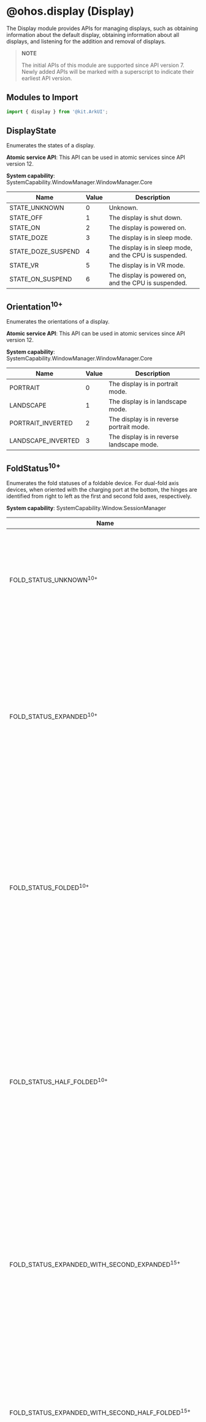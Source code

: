 # @ohos.display (Display)

The Display module provides APIs for managing displays, such as obtaining information about the default display, obtaining information about all displays, and listening for the addition and removal of displays.

> **NOTE**
>
> The initial APIs of this module are supported since API version 7. Newly added APIs will be marked with a superscript to indicate their earliest API version.

## Modules to Import

```ts
import { display } from '@kit.ArkUI';
```

## DisplayState

Enumerates the states of a display.

**Atomic service API**: This API can be used in atomic services since API version 12.

**System capability**: SystemCapability.WindowManager.WindowManager.Core

| Name| Value| Description|
| -------- | -------- | -------- |
| STATE_UNKNOWN | 0 | Unknown.|
| STATE_OFF | 1 | The display is shut down.|
| STATE_ON | 2 | The display is powered on.|
| STATE_DOZE | 3 | The display is in sleep mode.|
| STATE_DOZE_SUSPEND | 4 | The display is in sleep mode, and the CPU is suspended.|
| STATE_VR | 5 | The display is in VR mode.|
| STATE_ON_SUSPEND | 6 | The display is powered on, and the CPU is suspended.|

## Orientation<sup>10+</sup>

Enumerates the orientations of a display.

**Atomic service API**: This API can be used in atomic services since API version 12.

**System capability**: SystemCapability.WindowManager.WindowManager.Core

| Name| Value| Description|
| -------- | -------- | -------- |
| PORTRAIT | 0 | The display is in portrait mode.|
| LANDSCAPE | 1 | The display is in landscape mode.|
| PORTRAIT_INVERTED | 2 | The display is in reverse portrait mode.|
| LANDSCAPE_INVERTED | 3 | The display is in reverse landscape mode.|

## FoldStatus<sup>10+</sup>

Enumerates the fold statuses of a foldable device. For dual-fold axis devices, when oriented with the charging port at the bottom, the hinges are identified from right to left as the first and second fold axes, respectively.

**System capability**: SystemCapability.Window.SessionManager

| Name| Value| Description|
| -------- | -------- | -------- |
| FOLD_STATUS_UNKNOWN<sup>10+</sup> | 0 | The fold status of the device is unknown.<br>**Atomic service API**: This API can be used in atomic services since API version 12.|
| FOLD_STATUS_EXPANDED<sup>10+</sup> | 1 | The device is fully open. For dual-fold axis devices, the first fold axis is fully open, and the second fold axis is folded.<br>**Atomic service API**: This API can be used in atomic services since API version 12.|
| FOLD_STATUS_FOLDED<sup>10+</sup> | 2 | The device is folded (completely closed). For dual-fold axis devices, the first fold axis is folded, and the second fold axis is folded.<br>**Atomic service API**: This API can be used in atomic services since API version 12.|
| FOLD_STATUS_HALF_FOLDED<sup>10+</sup> | 3 | The device is half-folded, somehow between fully open and completely closed. For dual-fold axis devices, the first fold axis is half-folded, and the second fold axis is folded.<br>**Atomic service API**: This API can be used in atomic services since API version 12.|
| FOLD_STATUS_EXPANDED_WITH_SECOND_EXPANDED<sup>15+</sup> | 11 | For dual-fold axis devices, the first fold axis is fully open, and the second fold axis is fully open.<br>**Atomic service API**: This API can be used in atomic services since API version 15.|
| FOLD_STATUS_EXPANDED_WITH_SECOND_HALF_FOLDED<sup>15+</sup> | 21 | For dual-fold axis devices, the first fold axis is fully open, and the second fold axis is half-folded.<br>**Atomic service API**: This API can be used in atomic services since API version 15.|
| FOLD_STATUS_FOLDED_WITH_SECOND_EXPANDED<sup>15+</sup> | 12 | For dual-fold axis devices, the first fold axis is folded, and the second fold axis is fully open.<br>**Atomic service API**: This API can be used in atomic services since API version 15.|
| FOLD_STATUS_FOLDED_WITH_SECOND_HALF_FOLDED<sup>15+</sup> | 22 | For dual-fold axis devices, the first fold axis is folded, and the second fold axis is fully folded.<br>**Atomic service API**: This API can be used in atomic services since API version 15.|
| FOLD_STATUS_HALF_FOLDED_WITH_SECOND_EXPANDED<sup>15+</sup> | 13 | For dual-fold axis devices, the first fold axis is half-folded, and the second fold axis is fully open.<br>**Atomic service API**: This API can be used in atomic services since API version 15.|
| FOLD_STATUS_HALF_FOLDED_WITH_SECOND_HALF_FOLDED<sup>15+</sup> | 23 | For dual-fold axis devices, the first fold axis is half-folded, and the second fold axis is half-folded.<br>**Atomic service API**: This API can be used in atomic services since API version 15.|

>**NOTE**

> Devices with only one fold axis can be in the **FOLD_STATUS_EXPANDED**, **FOLD_STATUS_FOLDED**, or **FOLD_STATUS_HALF_FOLDED** state.

> Devices with two fold axes can be in any of the states provided in the table above, except for **FOLD_STATUS_UNKNOWN**, which indicates an unusable fold status.

## FoldDisplayMode<sup>10+</sup>

Enumerates the display modes of a foldable device.

**Atomic service API**: This API can be used in atomic services since API version 12.

**System capability**: SystemCapability.Window.SessionManager

| Name| Value| Description|
| -------- | -------- | -------- |
| FOLD_DISPLAY_MODE_UNKNOWN | 0 | The display mode of the device is unknown.|
| FOLD_DISPLAY_MODE_FULL | 1 | The device is displayed in full screen.|
| FOLD_DISPLAY_MODE_MAIN | 2 | The primary screen of the device is displayed.|
| FOLD_DISPLAY_MODE_SUB | 3 | The secondary screen of the device is displayed.|
| FOLD_DISPLAY_MODE_COORDINATION | 4 | Both screens of the device are displayed in collaborative mode.|

>**NOTE**
>For foldable devices where both the inner and outer screens can serve as the primary screen, the inner screen's display mode is **FOLD_DISPLAY_MODE_FULL**, and the outer screen's display mode is **FOLD_DISPLAY_MODE_MAIN**.<br>
>
>For foldable devices where the outer screen serves only as an auxiliary display, the inner screen's display mode is **FOLD_DISPLAY_MODE_MAIN**, and the outer screen's display mode is **FOLD_DISPLAY_MODE_SUB**.

## FoldCreaseRegion<sup>10+</sup>

Defines the crease region of a foldable device.

**Atomic service API**: This API can be used in atomic services since API version 12.

**System capability**: SystemCapability.Window.SessionManager

| Name  | Type| Readable| Writable| Description              |
| ------ | -------- | ---- | ---- | ------------------ |
| displayId   | number   | Yes  | No  | ID of the display where the crease is located.|
| creaseRects    | Array\<[Rect](#rect9)>   | Yes  | No  | Crease region.|

## Rect<sup>9+</sup>

Describes a rectangle on the display.

**Atomic service API**: This API can be used in atomic services since API version 12.

**System capability**: SystemCapability.WindowManager.WindowManager.Core

| Name  | Type| Readable| Writable| Description              |
| ------ | -------- | ---- | ---- | ------------------ |
| left   | number   | Yes  | Yes  | Left boundary of the rectangle, in px. The value is an integer.|
| top    | number   | Yes  | Yes  | Top boundary of the rectangle, in px. The value is an integer.|
| width  | number   | Yes  | Yes  | Width of the rectangle, in px. The value is an integer.  |
| height | number   | Yes  | Yes  | Height of the rectangle, in px. The value is an integer.  |

## WaterfallDisplayAreaRects<sup>9+</sup>

Describes the curved area on a waterfall display.

**Atomic service API**: This API can be used in atomic services since API version 12.

**System capability**: SystemCapability.WindowManager.WindowManager.Core

| Name  | Type     | Readable| Writable| Description              |
| ------ | ------------- | ---- | ---- | ------------------ |
| left   | [Rect](#rect9) | Yes  | No  | Rectangle of the curved area on the left of the waterfall display.|
| top    | [Rect](#rect9) | Yes  | No  | Rectangle of the curved area on the top of the waterfall display.|
| right  | [Rect](#rect9) | Yes  | No  | Rectangle of the curved area on the right of the waterfall display.|
| bottom | [Rect](#rect9) | Yes  | No  | Rectangle of the curved area at the bottom of the waterfall display.|

## CutoutInfo<sup>9+</sup>

Describes the unusable area of a display, including punch hole, notch, and curved area of a waterfall display.

**Atomic service API**: This API can be used in atomic services since API version 12.

**System capability**: SystemCapability.WindowManager.WindowManager.Core

| Name                       | Type     | Readable| Writable| Description              |
| --------------------------- | ------------- | ---- | ---- | ------------------ |
| boundingRects                | Array\<[Rect](#rect9)> | Yes  | No  | Unusable areas (bounding rectangles) designed for punch holes and notches. If there are no punch holes or notches, an empty array is returned.|
| waterfallDisplayAreaRects   | [WaterfallDisplayAreaRects](#waterfalldisplayarearects9) | Yes| No| Curved area on a waterfall display.|

## DisplayPhysicalResolution<sup>12+</sup>
Describes the display mode of a foldable device and the corresponding physical screen resolution information.

**Atomic service API**: This API can be used in atomic services since API version 12.

**System capability**: SystemCapability.WindowManager.WindowManager.Core

| Name                       | Type     | Read-Only| Optional| Description              |
| --------------------------- | ------------- | ---- | ---- | ------------------ |
| foldDisplayMode             | [FoldDisplayMode](#folddisplaymode10) | Yes  | No  | Display mode of the foldable device.|
| physicalWidth   | number | Yes| No| Width of the foldable device, in px. The value is an integer greater than 0.|
| physicalHeight  | number | Yes| No| Height of the foldable device, in px. The value is an integer greater than 0.|

## ScreenShape<sup>18+</sup>

Enumerates the screen shapes of a display.

**Atomic service API**: This API can be used in atomic services since API version 18.

**System capability**: SystemCapability.WindowManager.WindowManager.Core

| Name| Value| Description|
| -------- | -------- | -------- |
| RECTANGLE | 0 | The screen is in the shape of a rectangle.|
| ROUND | 1 | The screen is in the shape of a circle.|

## VirtualScreenConfig<sup>16+</sup>

Describes the virtual screen parameters.

**System capability**: SystemCapability.Window.SessionManager

| Name     | Type| Read-Only| Optional| Description                      |
| --------- | -------- | ---- | ---- |--------------------------|
| name      | string   | No  | No  | Name of the virtual screen, which can be customized.              |
| width     | number   | No  | No  | Width of the virtual screen, in px. The value must be a positive integer.|
| height    | number   | No  | No  | Height of the virtual screen, in px. The value must be a positive integer.|
| density   | number   | No  | No  | Density of the virtual screen, in px. The value is a floating point number.|
| surfaceId | string   | No  | No  | Surface ID of the virtual screen, which can be customized.       |

## display.getDisplayByIdSync<sup>12+</sup>

getDisplayByIdSync(displayId: number): Display

Obtains a **Display** object based on the display ID.

**Atomic service API**: This API can be used in atomic services since API version 12.

**System capability**: SystemCapability.WindowManager.WindowManager.Core

**Parameters**

| Name| Type                     | Mandatory| Description      |
| ------ | ------------------------- | ---- |----------|
| displayId     | number                    | Yes  | Display ID. The value must be an integer greater than or equal to 0. An object can be obtained only when the passed-in display ID is correct. You can use the value of the **displayId** property in [WindowProperties](js-apis-window.md#windowproperties) as the input parameter.|

**Return value**

| Type                          | Description                                          |
| ------------------------------| ----------------------------------------------|
| [Display](#display) | **Display** object.|

**Error codes**

For details about the error codes, see [Universal Error Codes](../errorcode-universal.md) and [Display Error Codes](errorcode-display.md).

| ID| Error Message|
| ------- | ----------------------- |
| 401     | Parameter error. Possible causes: 1. Mandatory parameters are left unspecified.2. Incorrect parameter types. 3. Parameter verification failed.|
| 1400003 | This display manager service works abnormally. |

**Example**

```ts
import { display } from '@kit.ArkUI';

let displayClass: display.Display | null = null;

try {
  // Use the value of the displayId property in WindowProperties as the input parameter.
  let displayId = 0; 
  displayClass = display.getDisplayByIdSync(displayId);
} catch (exception) {
  console.error(`Failed to get display. Code: ${exception.code}, message: ${exception.message}`);
}
```

## display.getAllDisplayPhysicalResolution<sup>12+</sup>

getAllDisplayPhysicalResolution(): Promise&lt;Array&lt;DisplayPhysicalResolution&gt;&gt;

Obtains the display mode of the current foldable device and the corresponding physical screen resolution information.

**Atomic service API**: This API can be used in atomic services since API version 12.

**System capability**: SystemCapability.WindowManager.WindowManager.Core

**Return value**

| Type| Description|
| ----------------------------------------------- | ------------------------------------------------------- |
| Promise&lt;Array&lt;[DisplayPhysicalResolution](#displayphysicalresolution12)&gt;&gt; | Promise used to return all the **DisplayPhysicalResolution** objects.|

**Error codes**

For details about the error codes, see [Display Error Codes](errorcode-display.md).

| ID| Error Message|
| ------- | ----------------------- |
| 1400003 | This display manager service works abnormally. |

**Example**

```ts
import { BusinessError } from '@kit.BasicServicesKit';
import { display } from '@kit.ArkUI';

let promise = display.getAllDisplayPhysicalResolution();
promise.then((resolutionObjects) => {
  console.info('Obtaining physical resolution length: ' + resolutionObjects.length);
  for (let i = 0; i < resolutionObjects.length; i++) {
     console.info(`resolutionObjects[${i}].foldDisplayMode: ${resolutionObjects[i].foldDisplayMode}`);
     console.info(`resolutionObjects[${i}].physicalWidth: ${resolutionObjects[i].physicalWidth}`); 
     console.info(`resolutionObjects[${i}].physicalHeight: ${resolutionObjects[i].physicalHeight}`); 
  }
}).catch((err: BusinessError) => {
  console.error(`Failed to obtain physical resolution. Code: ${err.code}, message: ${err.message}`);
});
```

## display.getDefaultDisplaySync<sup>9+</sup>

getDefaultDisplaySync(): Display

Obtains the default display object. This API returns the result synchronously.

**System capability**: SystemCapability.WindowManager.WindowManager.Core

**Atomic service API**: This API can be used in atomic services since API version 11.

**Return value**

| Type                          | Description                                          |
| ------------------------------| ----------------------------------------------|
| [Display](#display) | Default display object.|

**Error codes**

For details about the error codes, see [Display Error Codes](errorcode-display.md).

| ID| Error Message|
| ------- | ----------------------- |
| 1400001 | Invalid display or screen. |

**Example**

```ts
import { display } from '@kit.ArkUI';

let displayClass: display.Display | null = null;

displayClass = display.getDefaultDisplaySync();
```

## display.getPrimaryDisplaySync<sup>14+</sup>

getPrimaryDisplaySync(): Display

Obtains the information about the primary display. For devices other than 2-in-1 devices, the **Display** object obtained is the built-in screen. For 2-in-1 devices with an external screen, the **Display** object obtained is the primary screen. For 2-in-1 devices without an external screen, the Display object obtained is the built-in screen.

**System capability**: SystemCapability.WindowManager.WindowManager.Core

**Atomic service API**: This API can be used in atomic services since API version 14.

**Return value**

| Type                          | Description                                          |
| ------------------------------| ----------------------------------------------|
| [Display](#display) | **Display** object of the primary screen.|

**Error codes**

For details about the error codes, see [Display Error Codes](errorcode-display.md).

| ID| Error Message|
| ------- | ----------------------- |
| 1400001 | Invalid display or screen. |

**Example**

```ts
import { display } from '@kit.ArkUI';

let displayClass: display.Display | null = null;

displayClass = display.getPrimaryDisplaySync();
```

## display.getAllDisplays<sup>9+</sup>

getAllDisplays(callback: AsyncCallback&lt;Array&lt;Display&gt;&gt;): void

Obtains all display objects. This API uses an asynchronous callback to return the result.

**Atomic service API**: This API can be used in atomic services since API version 12.

**System capability**: SystemCapability.WindowManager.WindowManager.Core

**Parameters**

| Name| Type| Mandatory| Description|
| -------- | ---------------------------------------------------- | ---- | ------------------------------- |
| callback | AsyncCallback&lt;Array&lt;[Display](#display)&gt;&gt; | Yes| Callback used to return all the display objects.|

**Error codes**

For details about the error codes, see [Display Error Codes](errorcode-display.md).

| ID| Error Message|
| ------- | ----------------------- |
| 1400001 | Invalid display or screen. |

**Example**

```ts
import { BusinessError } from '@kit.BasicServicesKit';
import { display } from '@kit.ArkUI';

let displayClass: Array<display.Display> = [];
display.getAllDisplays((err: BusinessError, data: Array<display.Display>) => {
  displayClass = data;
  const errCode: number = err.code;
  if (errCode) {
    console.error(`Failed to obtain all the display objects. Code: ${err.code}, message: ${err.message}`);
    return;
  }
  console.info('Succeeded in obtaining all the display objects. Data: ' + JSON.stringify(data));
});
```

## display.getAllDisplays<sup>9+</sup>

getAllDisplays(): Promise&lt;Array&lt;Display&gt;&gt;

Obtains all display objects. This API uses a promise to return the result.

**Atomic service API**: This API can be used in atomic services since API version 12.

**System capability**: SystemCapability.WindowManager.WindowManager.Core

**Return value**

| Type| Description|
| ----------------------------------------------- | ------------------------------------------------------- |
| Promise&lt;Array&lt;[Display](#display)&gt;&gt; | Promise used to return all the display objects.|

**Error codes**

For details about the error codes, see [Display Error Codes](errorcode-display.md).

| ID| Error Message|
| ------- | ----------------------- |
| 1400001 | Invalid display or screen. |

**Example**

```ts
import { BusinessError } from '@kit.BasicServicesKit';
import { display } from '@kit.ArkUI';

let displayClass: Array<display.Display> =[];
let promise: Promise<Array<display.Display>> = display.getAllDisplays();
promise.then((data: Array<display.Display>) => {
  displayClass = data;
  console.info('Succeeded in obtaining all the display objects. Data: ' + JSON.stringify(data));
}).catch((err: BusinessError) => {
  console.error(`Failed to obtain all the display objects. Code: ${err.code}, message: ${err.message}`);
});
```

## display.on('add'|'remove'|'change')

on(type: 'add'|'remove'|'change', callback: Callback&lt;number&gt;): void

Subscribes to display changes.

**Atomic service API**: This API can be used in atomic services since API version 12.

**System capability**: SystemCapability.WindowManager.WindowManager.Core

**Parameters**

| Name| Type| Mandatory| Description                                                                                                                             |
| -------- | -------- | -------- |---------------------------------------------------------------------------------------------------------------------------------|
| type | string | Yes| Event type.<br>- **add**, indicating the display addition event. Example: event that a display is connected.<br>- **remove**, indicating the display removal event. Example: event that a display is disconnected.<br>- **change**, indicating the display change event. Example: event that the display orientation is changed.|
| callback | Callback&lt;number&gt; | Yes| Callback used to return the ID of the display, which is an integer.                                                                                                    |

**Error codes**

For details about the error codes, see [Universal Error Codes](../errorcode-universal.md).

| ID| Error Message|
| ------- | ----------------------- |
| 401     | Parameter error. Possible causes: 1.Mandatory parameters are left unspecified. 2.Incorrect parameter types.|

**Example**

```ts
import { Callback } from '@kit.BasicServicesKit';

let callback: Callback<number> = (data: number) => {
  console.info('Listening enabled. Data: ' + JSON.stringify(data));
};

display.on("add", callback);
```

## display.off('add'|'remove'|'change')

off(type: 'add'|'remove'|'change', callback?: Callback&lt;number&gt;): void

Unsubscribes from display changes.

**Atomic service API**: This API can be used in atomic services since API version 12.

**System capability**: SystemCapability.WindowManager.WindowManager.Core

**Parameters**

| Name| Type| Mandatory| Description|
| -------- | -------- | -------- | -------- |
| type | string | Yes| Event type.<br>- **add**, indicating the display addition event. Example: event that a display is connected.<br>- **remove**, indicating the display removal event. Example: event that a display is disconnected.<br>- **change**, indicating the display change event. Example: event that the display orientation is changed.|
| callback | Callback&lt;number&gt; | No| Callback used to return the ID of the display, which is an integer. If this parameter is not specified, all subscriptions to the specified event are canceled.|

**Error codes**

For details about the error codes, see [Universal Error Codes](../errorcode-universal.md).

| ID| Error Message|
| ------- | ----------------------- |
| 401     | Parameter error. Possible causes: 1.Mandatory parameters are left unspecified. 2.Incorrect parameter types.|

**Example**

```ts

// Unregister all the callbacks that have been registered through on().
display.off("remove");

let callback: Callback<number> = (data: number) => {
  console.info('Succeeded in unregistering the callback for display remove. Data: ' + JSON.stringify(data))
};
// Unregister the specified callback.
display.off('remove', callback);
```

## display.isFoldable<sup>10+</sup>
isFoldable(): boolean

Checks whether the current device is foldable.

**Atomic service API**: This API can be used in atomic services since API version 12.

**System capability**: SystemCapability.Window.SessionManager

**Return value**

| Type| Description|
| ----------------------------------------------- | ------------------------------------------------------- |
| boolean | Returns **true** if the device is foldable, and returns **false** otherwise.|

**Error codes**

For details about the error codes, see [Display Error Codes](errorcode-display.md).

| ID| Error Message|
| ------- | ----------------------- |
| 1400003 | This display manager service works abnormally. |

**Example**

```ts
import { display } from '@kit.ArkUI';

let ret: boolean = false;
ret = display.isFoldable();
```

## display.getFoldStatus<sup>10+</sup>
getFoldStatus(): FoldStatus

Obtains the fold status of the foldable device.

**Atomic service API**: This API can be used in atomic services since API version 12.

**System capability**: SystemCapability.Window.SessionManager

**Return value**

| Type| Description|
| ----------------------------------------------- | ------------------------------------------------------- |
| [FoldStatus](#foldstatus10) | Fold status of the device.|

**Error codes**

For details about the error codes, see [Display Error Codes](errorcode-display.md).

| ID| Error Message|
| ------- | ----------------------- |
| 1400003 | This display manager service works abnormally. |

**Example**

```ts
import { display } from '@kit.ArkUI';

let data: display.FoldStatus = display.getFoldStatus();
console.info('Succeeded in obtaining fold status. Data: ' + JSON.stringify(data));
```

## display.getFoldDisplayMode<sup>10+</sup>
getFoldDisplayMode(): FoldDisplayMode

Obtains the display mode of the foldable device. This API is unavailable for 2-in-1 devices.

**Atomic service API**: This API can be used in atomic services since API version 12.

**System capability**: SystemCapability.Window.SessionManager

**Return value**

| Type| Description|
| ----------------------------------------------- | ------------------------------------------------------- |
| [FoldDisplayMode](#folddisplaymode10) | Display mode of the device.|

**Error codes**

For details about the error codes, see [Display Error Codes](errorcode-display.md).

| ID| Error Message|
| ------- | ----------------------- |
| 1400003 | This display manager service works abnormally. |

**Example**

```ts
import { display } from '@kit.ArkUI';

let data: display.FoldDisplayMode = display.getFoldDisplayMode();
console.info('Succeeded in obtaining fold display mode. Data: ' + JSON.stringify(data));
```

## display.getCurrentFoldCreaseRegion<sup>10+</sup>
getCurrentFoldCreaseRegion(): FoldCreaseRegion

Obtains the crease region of the foldable device in the current display mode.

**Atomic service API**: This API can be used in atomic services since API version 12.

**System capability**: SystemCapability.Window.SessionManager

**Return value**

| Type| Description|
| ----------------------------------------------- | ------------------------------------------------------- |
| [FoldCreaseRegion](#foldcreaseregion10) | Crease region of the device.|

**Error codes**

For details about the error codes, see [Display Error Codes](errorcode-display.md).

| ID| Error Message|
| ------- | ----------------------- |
| 1400003 | This display manager service works abnormally. |

**Example**

```ts
import { display } from '@kit.ArkUI';

let data: display.FoldCreaseRegion = display.getCurrentFoldCreaseRegion();
console.info('Succeeded in obtaining current fold crease region. Data: ' + JSON.stringify(data));
```

## display.on('foldStatusChange')<sup>10+</sup>

on(type: 'foldStatusChange', callback: Callback&lt;FoldStatus&gt;): void

Subscribes to fold status change events of the foldable device.

To subscribe to display mode change events of foldable devices, use [display.on('foldDisplayModeChange')](#displayonfolddisplaymodechange10).

The two are different. In terms of time sequence, the fold status changes first, and the bottom layer matches the display mode status based on the fold status.

To check whether the content is displayed on the inner or outer screen of the foldable device, use [display.on('foldDisplayModeChange')](#displayonfolddisplaymodechange10).

**Atomic service API**: This API can be used in atomic services since API version 12.

**System capability**: SystemCapability.Window.SessionManager

**Parameters**

| Name  | Type                                      | Mandatory| Description                                                   |
| -------- |------------------------------------------| ---- | ------------------------------------------------------- |
| type     | string                                   | Yes  | Event type. The event **'foldStatusChange'** is triggered when the fold status of the device changes.|
| callback | Callback&lt;[FoldStatus](#foldstatus10)&gt; | Yes  | Callback used to return the fold status.|

**Error codes**

For details about the error codes, see [Universal Error Codes](../errorcode-universal.md) and [Display Error Codes](errorcode-display.md).

| ID| Error Message|
| ------- | ----------------------- |
| 401     | Parameter error. Possible causes: 1.Mandatory parameters are left unspecified. 2.Incorrect parameter types.|
| 1400003 | This display manager service works abnormally. |

**Example**

```ts
import { Callback } from '@kit.BasicServicesKit';

/**
 * The callback parameter used for subscription must be passed as an object.
 * If an anonymous function is used for registration, a new underlying object is created each time the function is called, causing memory leakage.
*/
let callback: Callback<display.FoldStatus> = (data: display.FoldStatus) => {
  console.info('Listening enabled. Data: ' + JSON.stringify(data));
};
display.on('foldStatusChange', callback);
```

## display.off('foldStatusChange')<sup>10+</sup>

off(type: 'foldStatusChange', callback?: Callback&lt;FoldStatus&gt;): void

Unsubscribes from fold status change events of the foldable device.

**Atomic service API**: This API can be used in atomic services since API version 12.

**System capability**: SystemCapability.Window.SessionManager

**Parameters**

| Name  | Type                                      | Mandatory| Description                                                   |
| -------- |------------------------------------------| ---- | ------------------------------------------------------- |
| type     | string                                   | Yes  | Event type. The event **'foldStatusChange'** is triggered when the fold status of the device changes.|
| callback | Callback&lt;[FoldStatus](#foldstatus10)&gt; | No  | Callback used to return the fold status. If this parameter is not specified, all subscriptions to the specified event are canceled.|

**Error codes**

For details about the error codes, see [Universal Error Codes](../errorcode-universal.md) and [Display Error Codes](errorcode-display.md).

| ID| Error Message|
| ------- | ----------------------- |
| 401     | Parameter error. Possible causes: 1.Mandatory parameters are left unspecified. 2.Incorrect parameter types.|
| 1400003 | This display manager service works abnormally. |

**Example**

```ts

// Unregister all the callbacks that have been registered through on().
display.off('foldStatusChange');

let callback: Callback<display.FoldStatus> = (data: display.FoldStatus) => {
  console.info('unregistering FoldStatus changes callback. Data: ' + JSON.stringify(data));
};
// Unregister the specified callback.
display.off('foldStatusChange', callback);
```

## display.on('foldAngleChange')<sup>12+</sup>

on(type: 'foldAngleChange', callback: Callback&lt;Array&lt;number&gt;&gt;): void

Subscribes to folding angle change events of the foldable device. Note that there are two folding angles for dual-fold axis devices. When oriented with the charging port at the bottom, the hinges are identified from right to left as the first and second fold axes, respectively.

**Atomic service API**: This API can be used in atomic services since API version 12.

**System capability**: SystemCapability.Window.SessionManager

**Parameters**

| Name  | Type                                     | Mandatory| Description                                                   |
| -------- |------------------------------------------| ---- | ------------------------------------------------------- |
| type     | string                                   | Yes| Event type. The event **'foldAngleChange'** is triggered when the folding angle of the device changes.|
| callback | Callback&lt;Array&lt;number&gt;&gt; | Yes| Callback used to return the folding angle (0–180 degrees). For dual-fold axis devices, the array contains two angles. The first value represents the folding angle of the first fold axis, while the second value represents the folding angle of the second fold axis.|

**Error codes**

For details about the error codes, see [Universal Error Codes](../errorcode-universal.md) and [Display Error Codes](errorcode-display.md).

| ID| Error Message|
| ------- | ----------------------- |
| 401     | Parameter error. Possible causes: 1.Mandatory parameters are left unspecified. 2.Incorrect parameter types.|
| 1400003 | This display manager service works abnormally. |

**Example**

```ts
import { Callback } from '@kit.BasicServicesKit';

let callback: Callback<Array<number>> = (angles: Array<number>) => {
  console.info('Listening fold angles length: ' + angles.length);
};
display.on('foldAngleChange', callback);
```

## display.off('foldAngleChange')<sup>12+</sup>

off(type: 'foldAngleChange', callback?: Callback&lt;Array&lt;number&gt;&gt;): void

Unsubscribes from folding angle change events of the foldable device.

**Atomic service API**: This API can be used in atomic services since API version 12.

**System capability**: SystemCapability.Window.SessionManager

**Parameters**

| Name  | Type                                      | Mandatory| Description                                                   |
| -------- |-------------------------------------------| ---- | ------------------------------------------------------- |
| type     | string                                    | Yes | Event type. The event **'foldAngleChange'** is triggered when the folding angle of the device changes.|
| callback | Callback&lt;Array&lt;number&gt;&gt; | No | Callback used to return the folding angle (0–180 degrees). If this parameter is not specified, all subscriptions to the specified event are canceled.|

**Error codes**

For details about the error codes, see [Universal Error Codes](../errorcode-universal.md) and [Display Error Codes](errorcode-display.md).

| ID| Error Message|
| ------- | ----------------------- |
| 401     | Parameter error. Possible causes: 1.Mandatory parameters are left unspecified. 2.Incorrect parameter types.|
| 1400003 | This display manager service works abnormally. |

**Example**

```ts

// Unregister all the callbacks that have been registered through on().
display.off('foldAngleChange');

let callback: Callback<Array<number>> = (angles: Array<number>) => {
  console.info('Listening fold angles length: ' + angles.length);
};
// Unregister the specified callback.
display.off('foldAngleChange', callback);
```

## display.on('captureStatusChange')<sup>12+</sup>

on(type: 'captureStatusChange', callback: Callback&lt;boolean&gt;): void

Subscribes to screen capture, casting, or recording status changes.

**Atomic service API**: This API can be used in atomic services since API version 12.

**System capability**: SystemCapability.Window.SessionManager

**Parameters**

| Name  | Type                                      | Mandatory| Description                                                   |
| -------- |-------------------------------------------| ---- | ------------------------------------------------------- |
| type     | string                                   | Yes| Event type. The event **'captureStatusChange'** is triggered when the screen capture, casting, or recording status changes.|
| callback | Callback&lt;boolean&gt; | Yes| Callback used to return the status change during screen capture, casting, or recording. The value **true** means the start of screen casting or recording, and **false** means the end of screen casting or recording. In the case of screen capture, only **true** is returned once.|

**Error codes**

For details about the error codes, see [Universal Error Codes](../errorcode-universal.md) and [Display Error Codes](errorcode-display.md).

| ID| Error Message|
| ------- | ----------------------- |
| 401     | Parameter error. Possible causes: 1.Mandatory parameters are left unspecified. 2.Incorrect parameter types.|
| 1400003 | This display manager service works abnormally. |

**Example**

```ts
import { Callback } from '@kit.BasicServicesKit';

let callback: Callback<boolean> = (captureStatus: boolean) => {
  console.info('Listening capture status: ' + captureStatus);
};
display.on('captureStatusChange', callback);
```

## display.off('captureStatusChange')<sup>12+</sup>

off(type: 'captureStatusChange', callback?: Callback&lt;boolean&gt;): void

Unsubscribes from screen capture, casting, or recording status changes.

**Atomic service API**: This API can be used in atomic services since API version 12.

**System capability**: SystemCapability.Window.SessionManager

**Parameters**

| Name  | Type                                      | Mandatory| Description                                                   |
| -------- |-------------------------------------------| ---- | ------------------------------------------------------- |
| type     | string                                   | Yes| Event type. The event **'captureStatusChange'** is triggered when the screen capture, casting, or recording status changes.|
| callback | Callback&lt;boolean&gt; | No| Callback used to return the status change during screen capture, casting, or recording. The value **true** means the start of screen casting or recording, and **false** means the end of screen casting or recording. In the case of screen capture, only **true** is returned once. If this parameter is not specified, all subscriptions to the specified event are canceled.|

**Error codes**

For details about the error codes, see [Universal Error Codes](../errorcode-universal.md) and [Display Error Codes](errorcode-display.md).

| ID| Error Message|
| ------- | ----------------------- |
| 401     | Parameter error. Possible causes: 1.Mandatory parameters are left unspecified. 2.Incorrect parameter types.|
| 1400003 | This display manager service works abnormally. |

**Example**

```ts

// Unregister all the callbacks that have been registered through on().
display.off('captureStatusChange');

let callback: Callback<boolean> = (captureStatus: boolean) => {
  console.info('Listening capture status: ' + captureStatus);
};
// Unregister the specified callback.
display.off('captureStatusChange', callback);
```

## display.isCaptured<sup>12+</sup>
isCaptured(): boolean

Checks whether the display is being captured, projected, or recorded.

**Atomic service API**: This API can be used in atomic services since API version 12.

**System capability**: SystemCapability.Window.SessionManager

**Return value**

| Type| Description|
| ----------------------------------------------- | ------------------------------------------------------- |
| boolean | **true**: The display is being captured, projected, or recorded.<br> **false**: The display is not being captured, projected, or recorded.|

**Error codes**

For details about the error codes, see [Display Error Codes](errorcode-display.md).

| ID| Error Message|
| ------- | ----------------------- |
| 1400003 | This display manager service works abnormally. |

**Example**

```ts
import { display } from '@kit.ArkUI';

let ret: boolean = false;
ret = display.isCaptured();
```

## display.on('foldDisplayModeChange')<sup>10+</sup>

on(type: 'foldDisplayModeChange', callback: Callback&lt;FoldDisplayMode&gt;): void

Subscribes to display mode change events of the foldable device. This API is unavailable for 2-in-1 devices.

To subscribe to fold status change events of foldable devices, use [display.on('foldStatusChange')](#displayonfoldstatuschange10).

The two are different. In terms of time sequence, the fold status changes first, and the bottom layer matches the display mode status based on the fold status.

**Atomic service API**: This API can be used in atomic services since API version 12.

**System capability**: SystemCapability.Window.SessionManager

**Parameters**

| Name  | Type                                      | Mandatory| Description                                                   |
| -------- |------------------------------------------| ---- | ------------------------------------------------------- |
| type     | string                                   | Yes  | Event type. The event **'foldDisplayModeChange'** is triggered when the display mode of the device changes.|
| callback | Callback&lt;[FoldDisplayMode](#folddisplaymode10)&gt; | Yes  | Callback used to return the display mode.|

**Error codes**

For details about the error codes, see [Universal Error Codes](../errorcode-universal.md) and [Display Error Codes](errorcode-display.md).

| ID| Error Message|
| ------- | ----------------------- |
| 401     | Parameter error. Possible causes: 1.Mandatory parameters are left unspecified. 2.Incorrect parameter types.|
| 1400003 | This display manager service works abnormally. |

**Example**

```ts
import { Callback } from '@kit.BasicServicesKit';

/**
 * The callback parameter used for subscription must be passed as an object.
 * If an anonymous function is used for registration, a new underlying object is created each time the function is called, causing memory leakage.
*/
let callback: Callback<display.FoldDisplayMode> = (data: display.FoldDisplayMode) => {
  console.info('Listening enabled. Data: ' + JSON.stringify(data));
}; 
display.on('foldDisplayModeChange', callback);
```

## display.off('foldDisplayModeChange')<sup>10+</sup>

off(type: 'foldDisplayModeChange', callback?: Callback&lt;FoldDisplayMode&gt;): void

Unsubscribes from display mode change events of the foldable device. This API is unavailable for 2-in-1 devices.

**Atomic service API**: This API can be used in atomic services since API version 12.

**System capability**: SystemCapability.Window.SessionManager

**Parameters**

| Name  | Type                                      | Mandatory| Description                                                   |
| -------- |------------------------------------------| ---- | ------------------------------------------------------- |
| type     | string                                   | Yes  | Event type. The event **'foldDisplayModeChange'** is triggered when the display mode of the device changes.|
| callback | Callback&lt;[FoldDisplayMode](#folddisplaymode10)&gt; | No  | Callback used to return the display mode. If this parameter is not specified, all subscriptions to the specified event are canceled.|

**Error codes**

For details about the error codes, see [Universal Error Codes](../errorcode-universal.md) and [Display Error Codes](errorcode-display.md).

| ID| Error Message|
| ------- | ----------------------- |
| 401     | Parameter error. Possible causes: 1.Mandatory parameters are left unspecified. 2.Incorrect parameter types.|
| 1400003 | This display manager service works abnormally. |

**Example**

```ts

// Unregister all the callbacks that have been registered through on().
display.off('foldDisplayModeChange');

let callback: Callback<display.FoldDisplayMode> = (data: display.FoldDisplayMode) => {
  console.info('unregistering FoldDisplayMode changes callback. Data: ' + JSON.stringify(data));
};
// Unregister the specified callback.
display.off('foldDisplayModeChange', callback);
```


## display.getDefaultDisplay<sup>(deprecated)</sup>

getDefaultDisplay(callback: AsyncCallback&lt;Display&gt;): void

Obtains the default display object. This API uses an asynchronous callback to return the result.

> **NOTE**
> 
> This API is supported since API version 7 and deprecated since API version 9. You are advised to use [getDefaultDisplaySync()](#displaygetdefaultdisplaysync9) instead.

**System capability**: SystemCapability.WindowManager.WindowManager.Core

**Parameters**

| Name| Type| Mandatory| Description|
| -------- | -------- | -------- | -------- |
| callback | AsyncCallback&lt;[Display](#display)&gt; | Yes| Callback used to return the default display object.|

**Example**

```ts
import { BusinessError } from '@kit.BasicServicesKit';

let displayClass: display.Display | null = null;
display.getDefaultDisplay((err: BusinessError, data: display.Display) => {
  const errCode: number = err.code;
  if (errCode) {
    console.error(`Failed to obtain the default display object. Code: ${err.code}, message: ${err.message}`);
    return;
  }
  console.info('Succeeded in obtaining the default display object. Data:' + JSON.stringify(data));
  displayClass = data;
});
```

## display.getDefaultDisplay<sup>(deprecated)</sup>

getDefaultDisplay(): Promise&lt;Display&gt;

Obtains the default display object. This API uses a promise to return the result.

> **NOTE**
> 
> This API is supported since API version 7 and deprecated since API version 9. You are advised to use [getDefaultDisplaySync()](#displaygetdefaultdisplaysync9) instead.

**System capability**: SystemCapability.WindowManager.WindowManager.Core

**Return value**

| Type                              | Description                                          |
| ---------------------------------- | ---------------------------------------------- |
| Promise&lt;[Display](#display)&gt; | Promise used to return the default display object.|

**Example**

```ts
import { BusinessError } from '@kit.BasicServicesKit';

let displayClass: display.Display | null = null;
let promise: Promise<display.Display> = display.getDefaultDisplay();
promise.then((data: display.Display) => {
  displayClass = data;
  console.info('Succeeded in obtaining the default display object. Data:' + JSON.stringify(data));
}).catch((err: BusinessError) => {
  console.error(`Failed to obtain the default display object. Code: ${err.code}, message: ${err.message}`);
});
```

## display.getAllDisplay<sup>(deprecated)</sup>

getAllDisplay(callback: AsyncCallback&lt;Array&lt;Display&gt;&gt;): void

Obtains all display objects. This API uses an asynchronous callback to return the result.

> **NOTE**
> 
> This API is supported since API version 7 and deprecated since API version 9. You are advised to use [getAllDisplays()](#displaygetalldisplays9) instead.

**System capability**: SystemCapability.WindowManager.WindowManager.Core

**Parameters**

| Name  | Type                                                | Mandatory| Description                           |
| -------- | ---------------------------------------------------- | ---- | ------------------------------- |
| callback | AsyncCallback&lt;Array&lt;[Display](#display)&gt;&gt; | Yes  | Callback used to return all the display objects.|

**Example**

```ts
import { BusinessError } from '@kit.BasicServicesKit';

display.getAllDisplay((err: BusinessError, data: Array<display.Display>) => {
  const errCode: number = err.code;
  if (errCode) {
    console.error(`Failed to obtain all the display objects. Code: ${err.code}, message: ${err.message}`);
    return;
  }
  console.info('Succeeded in obtaining all the display objects. Data: ' + JSON.stringify(data));
});
```

## display.getAllDisplay<sup>(deprecated)</sup>

getAllDisplay(): Promise&lt;Array&lt;Display&gt;&gt;

Obtains all display objects. This API uses a promise to return the result.

> **NOTE**
> 
> This API is supported since API version 7 and deprecated since API version 9. You are advised to use [getAllDisplays()](#displaygetalldisplays9-1) instead.

**System capability**: SystemCapability.WindowManager.WindowManager.Core

**Return value**

| Type                                           | Description                                                   |
| ----------------------------------------------- | ------------------------------------------------------- |
| Promise&lt;Array&lt;[Display](#display)&gt;&gt; | Promise used to return all the display objects.|

**Example**

```ts
import { BusinessError } from '@kit.BasicServicesKit';

let promise: Promise<Array<display.Display>> = display.getAllDisplay();
promise.then((data: Array<display.Display>) => {
  console.info('Succeeded in obtaining all the display objects. Data: ' + JSON.stringify(data));
}).catch((err: BusinessError) => {
  console.error(`Failed to obtain all the display objects. Code: ${err.code}, message: ${err.message}`);
});
```

## display.createVirtualScreen<sup>16+</sup>

createVirtualScreen(config:VirtualScreenConfig): Promise&lt;number&gt;

Creates a virtual screen. This API uses a promise to return the result.

**System capability**: SystemCapability.Window.SessionManager

**Required permissions**: ohos.permission.ACCESS_VIRTUAL_SCREEN

**Parameters**

| Name | Type                                       | Mandatory| Description                    |
| ------- | ------------------------------------------- | ---- | ------------------------ |
| config | [VirtualScreenConfig](#virtualscreenconfig16) | Yes  | Virtual screen parameters.|

**Return value**

| Type                            | Description                                 |
| -------------------------------- | ------------------------------------- |
| Promise&lt;number&gt; | Promise used to return the ID of the created virtual screen.|

**Error codes**

For details about the error codes, see [Universal Error Codes](../errorcode-universal.md) and [Display Error Codes](errorcode-display.md).

| ID| Error Message|
| ------- | ----------------------- |
| 201     | Permission verification failed. The application does not have the permission required to call the API. |
| 401     | Parameter error. Possible causes: 1.Mandatory parameters are left unspecified. 2.Incorrect parameter types.|
| 801     | Capability not supported.function createVirtualScreen can not work correctly due to limited device capabilities. |
| 1400001 | Invalid display or screen. |

**Example**

```ts
import { BusinessError } from '@kit.BasicServicesKit';

class VirtualScreenConfig {
  name : string = '';
  width : number = 0;
  height : number = 0;
  density : number = 0;
  surfaceId : string = '';
}

let config : VirtualScreenConfig = {
  name: 'screen01',
  width: 1080,
  height: 2340,
  density: 2,
  surfaceId: ''
};

display.createVirtualScreen(config).then((screenId: number) => {
  console.info('Succeeded in creating the virtual screen. Data: ' + JSON.stringify(screenId));
}).catch((err: BusinessError) => {
  console.error(`Failed to create the virtual screen. Code:${err.code},message is ${err.message}`);
});
```

## display.destroyVirtualScreen<sup>16+</sup>

destroyVirtualScreen(screenId:number): Promise&lt;void&gt;

Destroys a virtual screen. This API uses a promise to return the result.

**System capability**: SystemCapability.Window.SessionManager

**Required permissions**: ohos.permission.ACCESS_VIRTUAL_SCREEN

**Parameters**

| Name  | Type  | Mandatory| Description      |
| -------- | ------ | ---- | ---------- |
| screenId | number | Yes  | Screen ID, which must match the ID of the virtual screen created by calling the **createVirtualScreen()** API. This parameter only accepts integer values.|

**Return value**

| Type               | Description                     |
| ------------------- | ------------------------- |
| Promise&lt;void&gt; | Promise that returns no value.|

**Error codes**

For details about the error codes, see [Universal Error Codes](../errorcode-universal.md) and [Display Error Codes](errorcode-display.md).

| ID| Error Message|
| ------- | ----------------------- |
| 201     | Permission verification failed. The application does not have the permission required to call the API. |
| 401     | Parameter error. Possible causes: 1.Mandatory parameters are left unspecified. 2.Incorrect parameter types.|
| 801     | Capability not supported.function destroyVirtualScreen can not work correctly due to limited device capabilities. |
| 1400001 | Invalid display or screen. |
| 1400003 | This display manager service works abnormally. |

**Example**

```ts
import { BusinessError } from '@kit.BasicServicesKit';

let screenId: number = 1;
display.destroyVirtualScreen(screenId).then(() => {
  console.info('Succeeded in destroying the virtual screen.');
}).catch((err: BusinessError) => {
  console.error(`Failed to destroy the virtual screen.Code:${err.code},message is ${err.message}`);
});
```

## display.setVirtualScreenSurface<sup>16+</sup>

setVirtualScreenSurface(screenId:number, surfaceId: string): Promise&lt;void&gt;

Sets a surface ID for a virtual screen. This API uses a promise to return the result.

**System capability**: SystemCapability.Window.SessionManager

**Required permissions**: ohos.permission.ACCESS_VIRTUAL_SCREEN

**Parameters**

| Name   | Type  | Mandatory| Description         |
| --------- | ------ | ---- | ------------- |
| screenId  | number | Yes  | Screen ID, which must match the ID of the virtual screen created by calling the **createVirtualScreen()** API. This parameter only accepts integer values.   |
| surfaceId | string | Yes  | Surface ID of the virtual screen. The value can be customized.|

**Return value**

| Type               | Description                     |
| ------------------- | ------------------------- |
| Promise&lt;void&gt; | Promise that returns no value.|

**Error codes**

For details about the error codes, see [Universal Error Codes](../errorcode-universal.md) and [Display Error Codes](errorcode-display.md).

| ID| Error Message|
| ------- | ----------------------- |
| 201     | Permission verification failed. The application does not have the permission required to call the API. |
| 401     | Parameter error. Possible causes: 1.Mandatory parameters are left unspecified. 2.Incorrect parameter types.|
| 801     | Capability not supported.function setVirtualScreenSurface can not work correctly due to limited device capabilities. |
| 1400001 | Invalid display or screen. |
| 1400003 | This display manager service works abnormally. |

**Example**

```ts
import { BusinessError } from '@kit.BasicServicesKit';

let screenId: number = 1;
let surfaceId: string = '2048';
display.setVirtualScreenSurface(screenId, surfaceId).then(() => {
  console.info('Succeeded in setting the surface for the virtual screen.');
}).catch((err: BusinessError) => {
  console.error(`Failed to set the surface for the virtual screen. Code:${err.code},message is ${err.message}`);
});
```

## display.makeUnique<sup>16+</sup>

makeUnique(screenId:number): Promise&lt;void&gt;

Sets the screen to independent display mode. This API uses a promise to return the result.

**System capability**: SystemCapability.Window.SessionManager

**Required permissions**: ohos.permission.ACCESS_VIRTUAL_SCREEN

**Parameters**

| Name   | Type  | Mandatory| Description         |
| --------- | ------ | ---- | ------------- |
| screenId  | number | Yes  | ID of the screen. Each ID must be an integer greater than 0; otherwise, error code 401 is returned.|

**Return value**

| Type               | Description                     |
| ------------------- | ------------------------- |
| Promise&lt;void&gt; | Promise that returns no value.|

**Error codes**

For details about the error codes, see [Universal Error Codes](../errorcode-universal.md) and [Display Error Codes](errorcode-display.md).

| ID| Error Message|
| ------- | ----------------------- |
| 201     | Permission verification failed. The application does not have the permission required to call the API. |
| 401     | Parameter error. Possible causes: 1.Mandatory parameters are left unspecified. 2.Incorrect parameter types. 3.Parameter verification failed.|
| 801     | Capability not supported.function makeUnique can not work correctly due to limited device capabilities. |
| 1400001 | Invalid display or screen. |
| 1400003 | This display manager service works abnormally. |

**Example**

```ts
import { BusinessError } from '@kit.BasicServicesKit';

let screenId: number = 0;
display.makeUnique(screenId).then(() => {
  console.info('Succeeded in making unique screens.');
}).catch((err: BusinessError) => {
  console.error(`Failed to make unique screens. Code:${err.code},message is ${err.message}`);
});
```

## Display
Implements a **Display** instance, with properties and APIs defined.

Before calling any API in **Display**, you must use [getAllDisplays()](#displaygetalldisplays9) or [getDefaultDisplaySync()](#displaygetdefaultdisplaysync9) to obtain a **Display** instance.

### Properties

**System capability**: SystemCapability.WindowManager.WindowManager.Core

| Name| Type| Read-Only| Optional| Description                                                                                                           |
| -------- | -------- | -------- | -------- |---------------------------------------------------------------------------------------------------------------|
| id | number | Yes| No| ID of the display. The value is an integer greater than or equal to 0.<br>**System capability**: SystemCapability.WindowManager.WindowManager.Core<br>**Atomic service API**: This API can be used in atomic services since API version 12.                                                                                            |
| name | string | Yes| No| Name of the display.<br>**System capability**: SystemCapability.WindowManager.WindowManager.Core<br>**Atomic service API**: This API can be used in atomic services since API version 12.                                                                                                     |
| alive | boolean | Yes| No| Whether the display is alive. The value **true** means that the display is alive, and **false** means the opposite.<br>**System capability**: SystemCapability.WindowManager.WindowManager.Core<br>**Atomic service API**: This API can be used in atomic services since API version 12.                                                                                                    |
| state | [DisplayState](#displaystate) | Yes| No| State of the display.<br>**System capability**: SystemCapability.WindowManager.WindowManager.Core<br>**Atomic service API**: This API can be used in atomic services since API version 12.                                                                                                     |
| refreshRate | number | Yes| No| Refresh rate of the display, in hz. The value is an integer.<br>**System capability**: SystemCapability.WindowManager.WindowManager.Core<br>**Atomic service API**: This API can be used in atomic services since API version 12.                                                                                            |
| rotation | number | Yes| No| Clockwise rotation angle of the display.<br>The value **0** indicates that the display rotates clockwise by 0°.<br>The value **1** indicates that the display rotates clockwise by 90°.<br>The value **2** indicates that the display rotates clockwise by 180°.<br>The value **3** indicates that the display rotates clockwise by 270°.<br>**System capability**: SystemCapability.WindowManager.WindowManager.Core<br>**Atomic service API**: This API can be used in atomic services since API version 11.|
| width | number | Yes| No| Width of the display, in px. The value is an integer.<br>**System capability**: SystemCapability.WindowManager.WindowManager.Core<br>**Atomic service API**: This API can be used in atomic services since API version 11.                                                                                       |
| height | number | Yes| No| Height of the display, in px. The value is an integer.<br>**System capability**: SystemCapability.WindowManager.WindowManager.Core<br>**Atomic service API**: This API can be used in atomic services since API version 11.                                                                                       |
| densityDPI | number | Yes| No| Physical pixel density of the display, that is, the number of pixels per inch. The value is a floating point number, in px. Generally, the value is **160.0** or **480.0**. The actual value depends on the optional values provided by the device in use.<br>**System capability**: SystemCapability.WindowManager.WindowManager.Core<br>**Atomic service API**: This API can be used in atomic services since API version 12.                                                                  |
| orientation<sup>10+</sup> | [Orientation](#orientation10) | Yes| No| Orientation of the display.<br>**System capability**: SystemCapability.WindowManager.WindowManager.Core<br>**Atomic service API**: This API can be used in atomic services since API version 12.                                                                                                 |
| densityPixels | number | Yes| No| Logical pixel density of the display, which is the scaling coefficient between physical pixels and logical pixels. The calculation method is as follows:<br>![densityPixels](figures/densityPixels.jpg)<br>The value is a floating point number and is restricted by the range of **densityDPI**. The value range is [0.5, 4.0]. Generally, the value is **1.0** or **3.0**. The actual value depends on the density DPI provided by the device in use.<br>**System capability**: SystemCapability.WindowManager.WindowManager.Core<br>**Atomic service API**: This API can be used in atomic services since API version 11.                                                                 |
| scaledDensity | number | Yes| No| Scaling factor for fonts displayed on the display. The value must be a floating point number. Generally, the value is the same as that of **densityPixels**.<br>**System capability**: SystemCapability.WindowManager.WindowManager.Core<br>**Atomic service API**: This API can be used in atomic services since API version 12.                                                                   |
| xDPI | number | Yes| No| Exact physical pixels per inch of the display in the X dimension. The value must be a floating point number.<br>**System capability**: SystemCapability.WindowManager.WindowManager.Core<br>**Atomic service API**: This API can be used in atomic services since API version 12.                                                                                   |
| yDPI | number | Yes| No| Exact physical pixels per inch of the display in the Y dimension. The value must be a floating point number.<br>**System capability**: SystemCapability.WindowManager.WindowManager.Core<br>**Atomic service API**: This API can be used in atomic services since API version 12.                                                                                   |
| colorSpaces<sup>11+</sup> | Array<[colorSpaceManager.ColorSpace](../apis-arkgraphics2d/js-apis-colorSpaceManager.md)> | Yes| No| All color spaces supported by the display.<br>**System capability**: SystemCapability.WindowManager.WindowManager.Core<br>**Atomic service API**: This API can be used in atomic services since API version 12.                                                                                               |
| hdrFormats<sup>11+</sup> | Array<[hdrCapability.HDRFormat](../apis-arkgraphics2d/js-apis-hdrCapability.md)> | Yes| No| All HDR formats supported by the display.<br>**System capability**: SystemCapability.WindowManager.WindowManager.Core<br>**Atomic service API**: This API can be used in atomic services since API version 12.                                                                                              |
| availableWidth<sup>12+</sup> | number | Yes| No| Width of the available area on a 2-in-1 device, in px. The value is an integer greater than 0.<br>**System capability**: SystemCapability.WindowManager.WindowManager.Core<br>**Atomic service API**: This API can be used in atomic services since API version 12.                                                                                   |
| availableHeight<sup>12+</sup> | number | Yes| No| Height of the available area on a 2-in-1 device, in px. The value is an integer greater than 0.<br>**System capability**: SystemCapability.WindowManager.WindowManager.Core<br>**Atomic service API**: This API can be used in atomic services since API version 12.                                                                                   |
| screenShape<sup>18+</sup> | [ScreenShape](#screenshape18) | Yes| Yes| Screen shape of the display. The default value is **RECTANGLE**.<br>**Atomic service API**: This API can be used in atomic services since API version 18.

### getCutoutInfo<sup>9+</sup>
getCutoutInfo(callback: AsyncCallback&lt;CutoutInfo&gt;): void

Obtains the cutout information of the display. This API uses an asynchronous callback to return the result. You are advised not to use the cutout area during application layout.

**Atomic service API**: This API can be used in atomic services since API version 12.

**System capability**: SystemCapability.WindowManager.WindowManager.Core

**Parameters**

| Name     | Type                       | Mandatory| Description                                                        |
| ----------- | --------------------------- | ---- | ------------------------------------------------------------ |
| callback    | AsyncCallback&lt;[CutoutInfo](#cutoutinfo9)&gt;   | Yes  | Callback used to return the **CutoutInfo** object.|

**Error codes**

For details about the error codes, see [Display Error Codes](errorcode-display.md).

| ID| Error Message|
| ------- | ----------------------- |
| 1400001 | Invalid display or screen. |

**Example**

```ts
import { BusinessError } from '@kit.BasicServicesKit';

let displayClass: display.Display | null = null;
displayClass = display.getDefaultDisplaySync();

displayClass.getCutoutInfo((err: BusinessError, data: display.CutoutInfo) => {
  const errCode: number = err.code;
  if (errCode) {
    console.error(`Failed to get cutoutInfo. Code: ${err.code}, message: ${err.message}`);
    return;
  }
  console.info('Succeeded in getting cutoutInfo. data: ' + JSON.stringify(data));
});
```
### getCutoutInfo<sup>9+</sup>
getCutoutInfo(): Promise&lt;CutoutInfo&gt;

Obtains the cutout information of the display. This API uses a promise to return the result. You are advised not to use the cutout area during application layout.

**Atomic service API**: This API can be used in atomic services since API version 12.

**System capability**: SystemCapability.WindowManager.WindowManager.Core

**Return value**

| Type               | Description                     |
| ------------------- | ------------------------- |
| Promise&lt;[CutoutInfo](#cutoutinfo9)&gt; | Promise used to return the **CutoutInfo** object.|

**Error codes**

For details about the error codes, see [Display Error Codes](errorcode-display.md).

| ID| Error Message|
| ------- | ----------------------- |
| 1400001 | Invalid display or screen. |

**Example**

```ts
import { BusinessError } from '@kit.BasicServicesKit';

let displayClass: display.Display | null = null;
displayClass = display.getDefaultDisplaySync();
let promise: Promise<display.CutoutInfo> = displayClass.getCutoutInfo();
promise.then((data: display.CutoutInfo) => {
  console.info('Succeeded in getting cutoutInfo. Data: ' + JSON.stringify(data));
}).catch((err: BusinessError) => {
  console.error(`Failed to obtain all the display objects. Code: ${err.code}, message: ${err.message}`);
});
```

### getAvailableArea<sup>12+</sup>
getAvailableArea(): Promise&lt;Rect&gt;

Obtains the available area of the display of the current device. This API uses a promise to return the result.

Only 2-in-1 devices are supported.

**Atomic service API**: This API can be used in atomic services since API version 12.

**System capability**: SystemCapability.Window.SessionManager

**Return value**

| Type               | Description                     |
| ------------------- | ------------------------- |
| Promise&lt;[Rect](#rect9)&gt; | Promise used to return the available area, which is a rectangle.|

**Error codes**

For details about the error codes, see [Universal Error Codes](../errorcode-universal.md) and [Display Error Codes](errorcode-display.md).

| ID| Error Message|
| ------- | ----------------------- |
| 801 | Capability not supported. Failed to call the API due to limited device capabilities. |
| 1400001 | Invalid display or screen. |

**Example**

```ts
import { BusinessError } from '@kit.BasicServicesKit';
import { display } from '@kit.ArkUI';

let displayClass: display.Display | null = null;
try {
  displayClass = display.getDefaultDisplaySync();
  let promise = displayClass.getAvailableArea();
  promise.then((data) => {
    console.info('Succeeded get the available area in this display. data: ' + JSON.stringify(data));
  }).catch((err: BusinessError) => {
    console.error(`Failed to get the available area in this display. Code: ${err.code}, message: ${err.message}`);
  })
} catch (exception) {
  console.error(`Failed to obtain the default display object. Code: ${exception.code}, message: ${exception.message}`);
}
```

### on('availableAreaChange')<sup>12+</sup>
on(type: 'availableAreaChange', callback: Callback&lt;Rect&gt;): void

Subscribes to changes of the available area on the display of the current device. This API uses an asynchronous callback to return the result.

Only 2-in-1 devices are supported.

**Atomic service API**: This API can be used in atomic services since API version 12.

**System capability**: SystemCapability.Window.SessionManager

**Parameters**

| Name  | Type                                      | Mandatory| Description                                                   |
| -------- |------------------------------------------| ---- | ------------------------------------------------------- |
| type     | string                                   | Yes  | Event type. The event **'availableAreaChange'** is triggered when the available area of the display changes.|
| callback | Callback&lt;[Rect](#rect9)&gt; | Yes  | Callback used to return the new available area.|

**Error codes**

For details about the error codes, see [Universal Error Codes](../errorcode-universal.md) and [Display Error Codes](errorcode-display.md).

| ID| Error Message|
| ------- | ----------------------- |
| 401     | Parameter error. Possible causes: 1.Mandatory parameters are left unspecified. 2.Incorrect parameter types.|
| 801 | Capability not supported. Failed to call the API due to limited device capabilities. |
| 1400003 | This display manager service works abnormally. |

**Example**

```ts
import { Callback } from '@kit.BasicServicesKit';
import { display } from '@kit.ArkUI';

let callback: Callback<display.Rect> = (data: display.Rect) => {
  console.info('Listening enabled. Data: ' + JSON.stringify(data));
};
let displayClass: display.Display | null = null;
try {
  displayClass = display.getDefaultDisplaySync();
  displayClass.on("availableAreaChange", callback);
} catch (exception) {
  console.error(`Failed to register callback. Code: ${exception.code}, message: ${exception.message}`);
}
```

### off('availableAreaChange')<sup>12+</sup>

off(type: 'availableAreaChange', callback?: Callback&lt;Rect&gt;): void

Unsubscribes from changes of the available area on the display of the current device.

Only 2-in-1 devices are supported.

**Atomic service API**: This API can be used in atomic services since API version 12.

**System capability**: SystemCapability.Window.SessionManager

**Parameters**

| Name  | Type                                      | Mandatory| Description                                                   |
| -------- |------------------------------------------| ---- | ------------------------------------------------------- |
| type     | string                                   | Yes  | Event type. The event **'availableAreaChange'** is triggered when the available area of the display changes.|
| callback | Callback&lt;[Rect](#rect9)&gt; | No  | Callback used to return the new available area. If this parameter is not specified, all subscriptions to the specified event are canceled.|

**Error codes**

For details about the error codes, see [Universal Error Codes](../errorcode-universal.md) and [Display Error Codes](errorcode-display.md).

| ID| Error Message|
| ------- | ----------------------- |
| 401     | Parameter error. Possible causes: 1.Mandatory parameters are left unspecified. 2.Incorrect parameter types.|
| 801 | Capability not supported. Failed to call the API due to limited device capabilities. |
| 1400003 | This display manager service works abnormally. |

**Example**

```ts
import { Callback } from '@kit.BasicServicesKit';
import { display } from '@kit.ArkUI';

let callback: Callback<display.Rect> = (data: display.Rect) => {
  console.info('Listening enabled. Data: ' + JSON.stringify(data));
};
let displayClass: display.Display | null = null;
try {
  displayClass = display.getDefaultDisplaySync();
  displayClass.off("availableAreaChange", callback);
} catch (exception) {
  console.error(`Failed to unregister callback. Code: ${exception.code}, message: ${exception.message}`);
}
```
